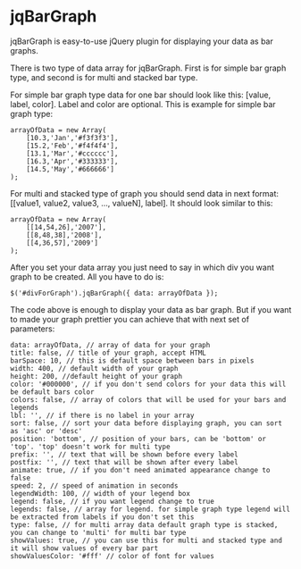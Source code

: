 jqBarGraph
==========

jqBarGraph is easy-to-use jQuery plugin for displaying your data as bar graphs.

There is two type of data array for jqBarGraph. First is for simple bar graph type, and second is for multi and stacked bar type.

For simple bar graph type data for one bar should look like this: [value, label, color]. Label and color are optional. This is example for simple bar graph type:

	arrayOfData = new Array(
    	[10.3,'Jan','#f3f3f3'],
    	[15.2,'Feb','#f4f4f4'],
    	[13.1,'Mar','#cccccc'],
    	[16.3,'Apr','#333333'],
    	[14.5,'May','#666666']
	);

For multi and stacked type of graph you should send data in next format: [[value1, value2, value3, ..., valueN], label]. It should look similar to this:

	arrayOfData = new Array(
	    [[14,54,26],'2007'],
	    [[8,48,38],'2008'],
	    [[4,36,57],'2009']
	);

After you set your data array you just need to say in which div you want graph to be created. All you have to do is:

	$('#divForGraph').jqBarGraph({ data: arrayOfData });

The code above is enough to display your data as bar graph. But if you want to made your graph prettier you can achieve that with next set of parameters:

	data: arrayOfData, // array of data for your graph
	title: false, // title of your graph, accept HTML
	barSpace: 10, // this is default space between bars in pixels
	width: 400, // default width of your graph
	height: 200, //default height of your graph
	color: '#000000', // if you don't send colors for your data this will be default bars color
	colors: false, // array of colors that will be used for your bars and legends
	lbl: '', // if there is no label in your array
	sort: false, // sort your data before displaying graph, you can sort as 'asc' or 'desc'
	position: 'bottom', // position of your bars, can be 'bottom' or 'top'. 'top' doesn't work for multi type
	prefix: '', // text that will be shown before every label
	postfix: '', // text that will be shown after every label
	animate: true, // if you don't need animated appearance change to false
	speed: 2, // speed of animation in seconds
	legendWidth: 100, // width of your legend box
	legend: false, // if you want legend change to true
	legends: false, // array for legend. for simple graph type legend will be extracted from labels if you don't set this
	type: false, // for multi array data default graph type is stacked, you can change to 'multi' for multi bar type
	showValues: true, // you can use this for multi and stacked type and it will show values of every bar part
	showValuesColor: '#fff' // color of font for values
